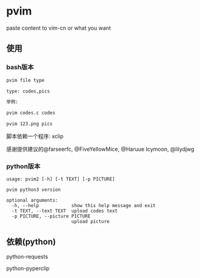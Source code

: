 # pvim
paste content to vim-cn or what you want

## 使用

### bash版本
```bash
pvim file type

type: codes,pics

举例:

pvim codes.c codes

pvim 123.png pics
```

脚本依赖一个程序: xclip

感谢提供建议的@farseerfc, @FiveYellowMice, @Haruue Icymoon, @lilydjwg

### python版本
```
usage: pvim2 [-h] [-t TEXT] [-p PICTURE]

pvim python3 version

optional arguments:
  -h, --help            show this help message and exit
  -t TEXT, --text TEXT  upload codes text
  -p PICTURE, --picture PICTURE
                        upload picture
```

## 依赖(python)
python-requests

python-pyperclip
